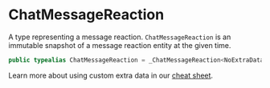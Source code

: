 # ChatMessageReaction

A type representing a message reaction. `ChatMessageReaction` is an immutable snapshot of a message
reaction entity at the given time.

``` swift
public typealias ChatMessageReaction = _ChatMessageReaction<NoExtraData>
```

> 

Learn more about using custom extra data in our [cheat sheet](https://github.com/GetStream/stream-chat-swift/wiki/Cheat-Sheet#working-with-extra-data).
